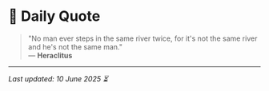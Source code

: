 # 📜 Daily Quote

> "No man ever steps in the same river twice, for it's not the same river and he's not the same man."  
> — **Heraclitus**

---

_Last updated: 10 June 2025 ⏳_
